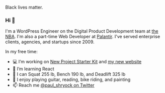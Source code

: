 Black lives matter.

### Hi 👋

I'm a WordPress Engineer on the Digital Product Development team at [the NBA][nba]. I'm also a part-time Web Developer at [Palantir][palantir]. I've served enterprise clients, agencies, and startups since 2009.

In my free time:

- 💻 I’m working on [New Project Starter Kit][npsk] and [my new website][pshry.com]
- 🌱 I’m learning React
- 💪 I can Squat 255 lb, Bench 190 lb, and Deadlift 325 lb
- 🎸 I enjoy playing guitar, reading, bike riding, and painting
- 📫 Reach me [@paul_shryock on Twitter][twitter]

[nba]: https://www.nba.com/
[palantir]: https://www.palantir.com/
[npsk]: https://github.com/paulshryock/New-Project-Starter-Kit
[pshry.com]: https://github.com/paulshryock/paul-shryock
[twitter]: https://twitter.com/paul_shryock
